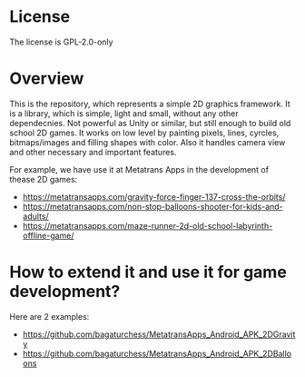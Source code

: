 # License

The license is GPL-2.0-only

# Overview

This is the repository, which represents a simple 2D graphics framework.
It is a library, which is simple, light and small, without any other dependecnies.
Not powerful as Unity or similar, but still enough to build old school 2D games.
It works on low level by painting pixels, lines, cyrcles, bitmaps/images and filling shapes with color.
Also it handles camera view and other necessary and important features.

For example, we have use it at Metatrans Apps in the development of thease 2D games:
  - https://metatransapps.com/gravity-force-finger-137-cross-the-orbits/
  - https://metatransapps.com/non-stop-balloons-shooter-for-kids-and-adults/
  - https://metatransapps.com/maze-runner-2d-old-school-labyrinth-offline-game/
  
# How to extend it and use it for game development?
Here are 2 examples:
  - https://github.com/bagaturchess/MetatransApps_Android_APK_2DGravity
  - https://github.com/bagaturchess/MetatransApps_Android_APK_2DBalloons

